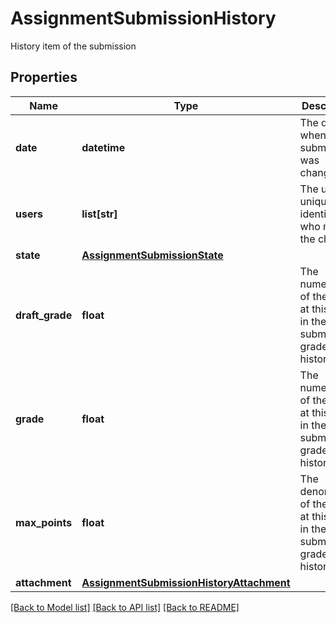 # AssignmentSubmissionHistory

History item of the submission
## Properties
Name | Type | Description | Notes
------------ | ------------- | ------------- | -------------
**date** | **datetime** | The date when the submission was changed | [optional] 
**users** | **list[str]** | The user(s) unique identifier(s) who made the change | [optional] 
**state** | [**AssignmentSubmissionState**](AssignmentSubmissionState.md) |  | [optional] 
**draft_grade** | **float** | The numerator of the grade at this time in the submission grade history | [optional] 
**grade** | **float** | The numerator of the grade at this time in the submission grade history | [optional] 
**max_points** | **float** | The denominator of the grade at this time in the submission grade history | [optional] 
**attachment** | [**AssignmentSubmissionHistoryAttachment**](AssignmentSubmissionHistoryAttachment.md) |  | [optional] 

[[Back to Model list]](../README.md#documentation-for-models) [[Back to API list]](../README.md#documentation-for-api-endpoints) [[Back to README]](../README.md)


